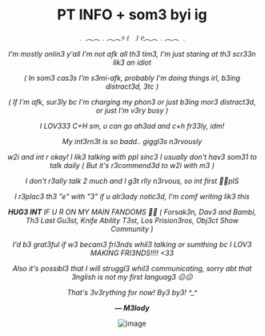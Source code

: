 <div align="center">

# PT INFO + som3 byi ig

*﹒ ︵︵﹒︵︵୨ ꒰ㅤ꒱ ୧︵︵﹒︵︵ ﹒*

*I'm mostly onlin3 y'all I'm not afk all th3 tim3, I'm just staring at th3 scr33n lik3 an idiot*

*( In som3 cas3s I'm s3mi-afk, probably I'm doing things irl, b3ing distract3d, 3tc )*

*( If I'm afk, sur3ly bc I'm charging my phon3 or just b3ing mor3 distract3d, or just I'm v3ry busy )*

*I LOV333 C+H sm, u can go ah3ad and c+h fr33ly, idm!*

*My int3rn3t is so badd.. giggl3s n3rvously*

*w2i and int r okay! I lik3 talking with ppl sinc3 I usually don't hav3 som31 to talk daily ( But it's r3commend3d to w2i with m3 )*

*I don't r3ally talk 2 much and I g3t rlly n3rvous, so int first 🙏🙏plS*

*I r3plac3 th3 "e" with "3" if u alr3ady notic3d, I'm comf writing lik3 this*

***HUG3 INT** IF U R ON MY MAIN FANDOMS 🙏🙏 ( Forsak3n, Dav3 and Bambi, Th3 Last Gu3st, Knife Ability T3st, Los Prision3ros, Obj3ct Show Community )*

*I'd b3 grat3ful if w3 becam3 fri3nds whil3 talking or sumthing bc I LOV3 MAKING FRI3NDS!!!! <33*

*Also it's possibl3 that I will struggl3 whil3 communicating, sorry abt that 3nglish is not my first languag3 ☹️☹️*

*That's 3v3rything for now! By3 by3! ^_^*

***— M3lody***
 

![image](https://media.tenor.com/mVlmUXRjvPQAAAAi/johndoe-roblox.gif)

